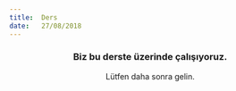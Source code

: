 ```yaml
---
title:  Ders
date:   27/08/2018
---
```


### <center>Biz bu derste üzerinde çalışıyoruz.</center>
<center>Lütfen daha sonra gelin.</center>